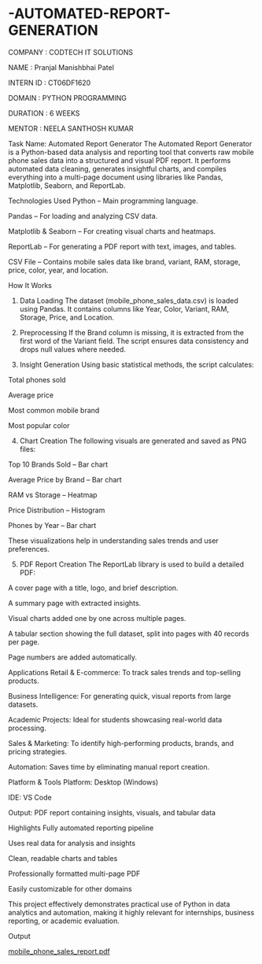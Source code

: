 # -AUTOMATED-REPORT-GENERATION

COMPANY : CODTECH IT SOLUTIONS

NAME : Pranjal Manishbhai Patel

INTERN ID : CT06DF1620

DOMAIN : PYTHON PROGRAMMING

DURATION : 6 WEEKS

MENTOR : NEELA SANTHOSH KUMAR

Task Name: Automated Report Generator
The Automated Report Generator is a Python-based data analysis and reporting tool that converts raw mobile phone sales data into a structured and visual PDF report. It performs automated data cleaning, generates insightful charts, and compiles everything into a multi-page document using libraries like Pandas, Matplotlib, Seaborn, and ReportLab.

 Technologies Used
Python – Main programming language.

Pandas – For loading and analyzing CSV data.

Matplotlib & Seaborn – For creating visual charts and heatmaps.

ReportLab – For generating a PDF report with text, images, and tables.

CSV File – Contains mobile sales data like brand, variant, RAM, storage, price, color, year, and location.

 How It Works
1. Data Loading
The dataset (mobile_phone_sales_data.csv) is loaded using Pandas. It contains columns like Year, Color, Variant, RAM, Storage, Price, and Location.

2. Preprocessing
If the Brand column is missing, it is extracted from the first word of the Variant field. The script ensures data consistency and drops null values where needed.

3. Insight Generation
Using basic statistical methods, the script calculates:

Total phones sold

Average price

Most common mobile brand

Most popular color

4. Chart Creation
The following visuals are generated and saved as PNG files:

Top 10 Brands Sold – Bar chart

Average Price by Brand – Bar chart

RAM vs Storage – Heatmap

Price Distribution – Histogram

Phones by Year – Bar chart

These visualizations help in understanding sales trends and user preferences.

5. PDF Report Creation
The ReportLab library is used to build a detailed PDF:

A cover page with a title, logo, and brief description.

A summary page with extracted insights.

Visual charts added one by one across multiple pages.

A tabular section showing the full dataset, split into pages with 40 records per page.

Page numbers are added automatically.

 Applications
Retail & E-commerce: To track sales trends and top-selling products.

Business Intelligence: For generating quick, visual reports from large datasets.

Academic Projects: Ideal for students showcasing real-world data processing.

Sales & Marketing: To identify high-performing products, brands, and pricing strategies.

Automation: Saves time by eliminating manual report creation.

Platform & Tools
Platform: Desktop (Windows)

IDE: VS Code 

Output: PDF report containing insights, visuals, and tabular data

Highlights
Fully automated reporting pipeline

Uses real data for analysis and insights

Clean, readable charts and tables

Professionally formatted multi-page PDF

Easily customizable for other domains

This project effectively demonstrates practical use of Python in data analytics and automation, making it highly relevant for internships, business reporting, or academic evaluation.

Output

[mobile_phone_sales_report.pdf](https://github.com/user-attachments/files/21314714/mobile_phone_sales_report.pdf)
